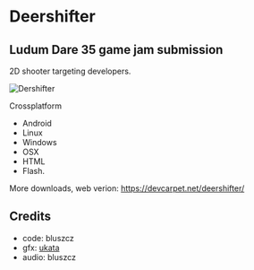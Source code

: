 Deershifter
===========

Ludum Dare 35 game jam submission
----------------------------------
2D shooter targeting developers.

![Dershifter](http://ludumdare.com/compo/wp-content/compo2//542293/55906-shot0-1461011162.png-eq-900-500.jpg)


Crossplatform

* Android
* Linux
* Windows
* OSX
* HTML
* Flash.

More downloads, web verion: https://devcarpet.net/deershifter/

Credits
-------

* code: bluszcz
* gfx: [ukata](https://ukata.me/)
* audio: bluszcz
